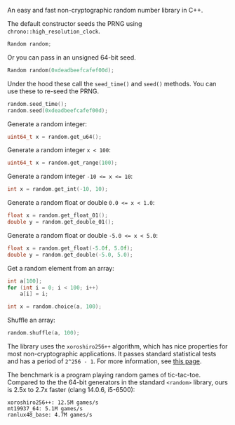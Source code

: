 An easy and fast non-cryptographic random number library in C++.

The default constructor seeds the PRNG using `chrono::high_resolution_clock`.

```c++
Random random;
```

Or you can pass in an unsigned 64-bit seed.

```c++
Random random(0xdeadbeefcafef00d);
```

Under the hood these call the `seed_time()` and `seed()` methods. You can use
these to re-seed the PRNG.

```c++
random.seed_time();
random.seed(0xdeadbeefcafef00d);
```

Generate a random integer:

```c++
uint64_t x = random.get_u64();
```

Generate a random integer `x < 100`:

```c++
uint64_t x = random.get_range(100);
```

Generate a random integer `-10 <= x <= 10`:

```c++
int x = random.get_int(-10, 10);
```

Generate a random float or double `0.0 <= x < 1.0`:

```c++
float x = random.get_float_01();
double y = random.get_double_01();
```

Generate a random float or double `-5.0 <= x < 5.0`:

```c++
float x = random.get_float(-5.0f, 5.0f);
double y = random.get_double(-5.0, 5.0);
```

Get a random element from an array:

```c++
int a[100];
for (int i = 0; i < 100; i++)
    a[i] = i;

int x = random.choice(a, 100);
```

Shuffle an array:

```c++
random.shuffle(a, 100);
```

The library uses the `xoroshiro256++` algorithm, which has nice properties for
most non-cryptographic applications. It passes standard statistical tests and has a
period of `2^256 - 1`. For more information, see
[this page](https://prng.di.unimi.it/).

The benchmark is a program playing random games of tic-tac-toe. Compared to the
the 64-bit generators in the standard `<random>` library, ours is 2.5x to 2.7x
faster (clang 14.0.6, i5-6500):

```
xoroshiro256++: 12.5M games/s
mt19937_64: 5.1M games/s
ranlux48_base: 4.7M games/s
```

